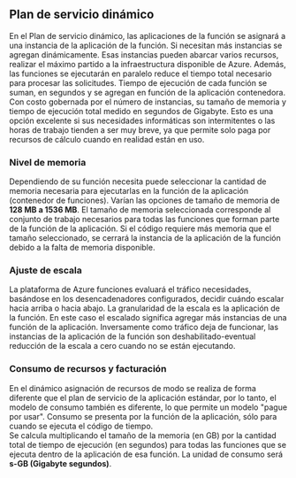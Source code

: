 ## <a name="dynamic-service-plan"></a>Plan de servicio dinámico

En el Plan de servicio dinámico, las aplicaciones de la función se asignará a una instancia de la aplicación de la función. Si necesitan más instancias se agregan dinámicamente.
Esas instancias pueden abarcar varios recursos, realizar el máximo partido a la infraestructura disponible de Azure. Además, las funciones se ejecutarán en paralelo reduce el tiempo total necesario para procesar las solicitudes. Tiempo de ejecución de cada función se suman, en segundos y se agregan en función de la aplicación contenedora. Con costo gobernada por el número de instancias, su tamaño de memoria y tiempo de ejecución total medido en segundos de Gigabyte. Esto es una opción excelente si sus necesidades informáticas son intermitentes o las horas de trabajo tienden a ser muy breve, ya que permite solo paga por recursos de cálculo cuando en realidad están en uso.   

### <a name="memory-tier"></a>Nivel de memoria

Dependiendo de su función necesita puede seleccionar la cantidad de memoria necesaria para ejecutarlas en la función de la aplicación (contenedor de funciones).
Varían las opciones de tamaño de memoria de **128 MB a 1536 MB**. El tamaño de memoria seleccionada corresponde al conjunto de trabajo necesarios para todas las funciones que forman parte de la función de la aplicación. Si el código requiere más memoria que el tamaño seleccionado, se cerrará la instancia de la aplicación de la función debido a la falta de memoria disponible.

### <a name="scaling"></a>Ajuste de escala

La plataforma de Azure funciones evaluará el tráfico necesidades, basándose en los desencadenadores configurados, decidir cuándo escalar hacia arriba o hacia abajo. La granularidad de la escala es la aplicación de la función. En este caso el escalado significa agregar más instancias de una función de la aplicación. Inversamente como tráfico deja de funcionar, las instancias de la aplicación de la función son deshabilitado-eventual reducción de la escala a cero cuando no se están ejecutando.  

### <a name="resource-consumption-and-billing"></a>Consumo de recursos y facturación

En el dinámico asignación de recursos de modo se realiza de forma diferente que el plan de servicio de la aplicación estándar, por lo tanto, el modelo de consumo también es diferente, lo que permite un modelo "pague por usar". Consumo se presenta por la función de la aplicación, sólo para cuando se ejecuta el código de tiempo.  
Se calcula multiplicando el tamaño de la memoria (en GB) por la cantidad total de tiempo de ejecución (en segundos) para todas las funciones que se ejecuta dentro de la aplicación de esa función. La unidad de consumo será **s-GB (Gigabyte segundos)**.